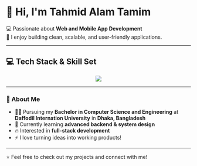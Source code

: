 # 👋 Hi, I'm Tahmid Alam Tamim

💻 Passionate about **Web and Mobile App Development**  
🚀 I enjoy building clean, scalable, and user-friendly applications.

---

## 💻 Tech Stack & Skill Set
<p align="center">
  <img src="https://skillicons.dev/icons?i=html,css,js,bootstrap,tailwind,react,php,laravel,python,django,mysql,postgres,git,github" />
</p>

---

### 📌 About Me
- 🧑‍🎓 Pursuing my **Bachelor in Computer Science and Engineering** at **Daffodil Internation University** in **Dhaka, Bangladesh**
- 🌱 Currently learning **advanced backend & system design**
- 🔥 Interested in **full-stack development**
- ⚡ I love turning ideas into working products!

---

⭐️ Feel free to check out my projects and connect with me!
